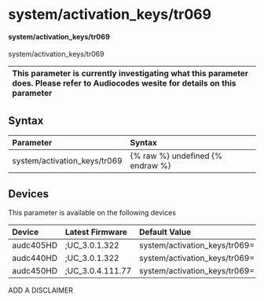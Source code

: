 ﻿---
description: system/activation_keys/tr069
search: false
---

# system/activation_keys/tr069

#### system/activation_keys/tr069

system/activation_keys/tr069


| This parameter is currently investigating what this parameter does. Please refer to Audiocodes wesite for details on this parameter | 
| :--- |

## Syntax
| Parameter | Syntax |
| :--- | :--- |
|system/activation_keys/tr069 | {% raw %} undefined {% endraw %}|

## Devices
This parameter is available on the following devices

| Device | Latest Firmware | Default Value |
|:---|:---|:---|
| audc405HD | ;UC_3.0.1.322 | system/activation_keys/tr069= 
| audc440HD | ;UC_3.0.1.322 | system/activation_keys/tr069= 
| audc450HD | ;UC_3.0.4.111.77 | system/activation_keys/tr069= 

ADD A DISCLAIMER
